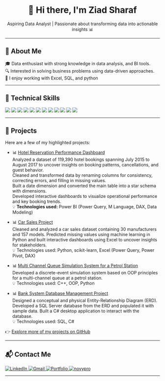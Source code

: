 <h1 align="center">👋 Hi there, I'm Ziad Sharaf</h1>
<p align="center">
  Aspiring Data Analyst | Passionate about transforming data into actionable insights 📊
</p>

---

## 📌 About Me

🎓 Data enthusiast with strong knowledge in data analysis, and BI tools.  
🔍 Interested in solving business problems using data-driven approaches.  
🧠 I enjoy working with Excel, SQL, and python


---

## 🧰 Technical Skills

<p align="left">
<img src="https://img.shields.io/badge/Excel-217346?style=for-the-badge&logo=microsoft-excel&logoColor=white"/>
<img src="https://img.shields.io/badge/Power%20BI-F2C811?style=for-the-badge&logo=powerbi&logoColor=black"/>
<img src="https://img.shields.io/badge/Power%20Query-4479A1?style=for-the-badge&logo=microsoft&logoColor=white"/>
<img src="https://img.shields.io/badge/Power%20Pivot-0078D4?style=for-the-badge&logo=microsoft&logoColor=white"/>
<img src="https://img.shields.io/badge/DAX-000000?style=for-the-badge&logo=powerbi&logoColor=F2C811"/>
<img src="https://img.shields.io/badge/SQL-CC2927?style=for-the-badge&logo=sqlite&logoColor=white"/>
<img src="https://img.shields.io/badge/SQL%20Server-B71C1C?style=for-the-badge&logo=microsoftsqlserver&logoColor=white"/>
<img src="https://img.shields.io/badge/Database%20Design-5E97D0?style=for-the-badge&logo=databricks&logoColor=white"/>
<img src="https://img.shields.io/badge/Python-3776AB?style=for-the-badge&logo=python&logoColor=white"/>
<img src="https://img.shields.io/badge/Statistical%20Analysis-4682B4?style=for-the-badge&logo=r&logoColor=white"/>
<img src="https://img.shields.io/badge/C++-00599C?style=for-the-badge&logo=c%2b%2b&logoColor=white"/>
<img src="https://img.shields.io/badge/OOP-8E44AD?style=for-the-badge&logo=code&logoColor=white"/>

</p>



---

## 💼 Projects

Here are a few of my highlighted projects:

 - 📊 [Hotel Reservation Performance Dashboard](https://github.com/ZiadSharaf/Hotel-Reservation-Performance-Dashboard)  
	Analyzed a dataset of 119,390 hotel bookings spanning July 2015 to August 2017 to uncover insights on booking patterns, cancellations, and guest behavior.  
	Cleaned and transformed data by renaming columns for consistency, correcting errors, and filling in missing values.  
	Built a date dimension and converted the main table into a star schema with dimensions.  
	Developed interactive dashboards to visualize operational performance and key booking trends.  
   💡 **Technologies used:** Power BI (Power Query, M Language, DAX, Data Modeling)

  - 📊 [Car Sales Project](https://github.com/ZiadSharaf/Car-Sales-Project)  
  Cleaned and analyzed a car sales dataset containing 30 manufacturers and 157 models. Predicted missing values using machine learning in Python and built interactive dashboards using Excel to uncover insights for stakeholders.  
  💡 Technologies used: Python, scikit-learn, Excel (Power Query, Power Pivot, DAX)

  - 📊 [Multi Channel Queue Simulation System for a Petrol Station](https://github.com/ZiadSharaf/Multi-Channel-Queue-Simulation-System-for-a-Petrol-Station-)  
  Developed a discrete-event simulation system based on OOP principles for a multi-channel queue at a petrol station.  
  💡 Technologies used: C++, OOP, Python

  - 📊 [Bank System Database Management Project](https://github.com/ZiadSharaf/Bank-System-Database-Management-Project-)  
  Designed a conceptual and physical Entity-Relationship Diagram (ERD). Developed a SQL Server database from the ERD and populated it with sample data. Built a C# desktop application to interact with the database.  
  💡 Technologies used: SQL, C#

👉 [Explore more of my projects on GitHub](https://github.com/ZiadSharaf?tab=repositories)


---

## 📬 Contact Me

<p align="left">

  <a href="https://www.linkedin.com/in/ziad-sharaf-a081b626a/" target="_blank">
    <img src="https://img.shields.io/badge/LinkedIn-0077B5?style=for-the-badge&logo=linkedin&logoColor=white" alt="LinkedIn"/>
  </a>

  <a href="mailto:Zyad.nasser.10@gmail.com">
    <img src="https://img.shields.io/badge/Gmail-D14836?style=for-the-badge&logo=gmail&logoColor=white" alt="Gmail"/>
  </a>

  <a href="https://ziadsharaf.github.io/Portfolio/" target="_blank">
    <img src="https://img.shields.io/badge/Portfolio-000000?style=for-the-badge&logo=web&logoColor=white" alt="Portfolio"/>
  </a>

  <a href="https://www.novypro.com/profile_about/ziad-nasser" target="_blank">
    <img src="https://img.shields.io/badge/NovyPro-1E90FF?style=for-the-badge&logo=powerbi&logoColor=white" alt="novypro"/>
  </a>
  
</p>




---
